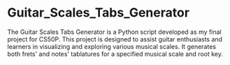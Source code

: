 # Guitar_Scales_Tabs_Generator
The Guitar Scales Tabs Generator is a Python script developed as my final project for CS50P. This project is designed to assist guitar enthusiasts and learners in visualizing and exploring various musical scales. It generates both frets' and notes' tablatures for a specified musical scale and root key.
